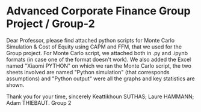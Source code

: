 # Advanced Corporate Finance Group Project / Group-2
Dear Professor, please find attached python scripts for Monte Carlo Simulation  & Cost of Equity using CAPM and FFM, that we used for the Group project.
For Monte Carlo script, we attached both in .py and .ipynb formats (in case one of the format doesn't work).
We also added the Excel named "Xiaomi PYTHON" on which we ran the Monte Carlo script, the two sheets involved are named "Python simulation" (that corresponds assumptions) and "Python output" were all the graphs and key statistics are shown.

Thank you for your time,
sincerely
Keattikhoun SUTHAS; Laure HAMMANN; Adam THIEBAUT.
Group 2
